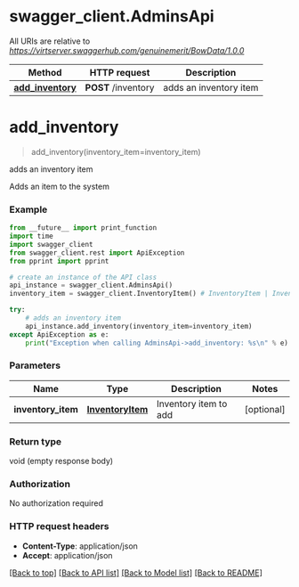 # swagger_client.AdminsApi

All URIs are relative to *https://virtserver.swaggerhub.com/genuinemerit/BowData/1.0.0*

Method | HTTP request | Description
------------- | ------------- | -------------
[**add_inventory**](AdminsApi.md#add_inventory) | **POST** /inventory | adds an inventory item


# **add_inventory**
> add_inventory(inventory_item=inventory_item)

adds an inventory item

Adds an item to the system

### Example
```python
from __future__ import print_function
import time
import swagger_client
from swagger_client.rest import ApiException
from pprint import pprint

# create an instance of the API class
api_instance = swagger_client.AdminsApi()
inventory_item = swagger_client.InventoryItem() # InventoryItem | Inventory item to add (optional)

try:
    # adds an inventory item
    api_instance.add_inventory(inventory_item=inventory_item)
except ApiException as e:
    print("Exception when calling AdminsApi->add_inventory: %s\n" % e)
```

### Parameters

Name | Type | Description  | Notes
------------- | ------------- | ------------- | -------------
 **inventory_item** | [**InventoryItem**](InventoryItem.md)| Inventory item to add | [optional] 

### Return type

void (empty response body)

### Authorization

No authorization required

### HTTP request headers

 - **Content-Type**: application/json
 - **Accept**: application/json

[[Back to top]](#) [[Back to API list]](../README.md#documentation-for-api-endpoints) [[Back to Model list]](../README.md#documentation-for-models) [[Back to README]](../README.md)

